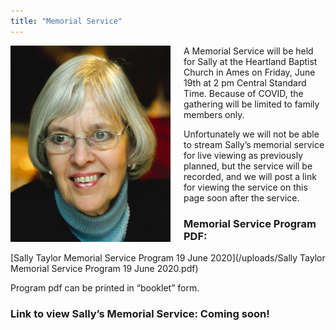 ```yaml
---
title: "Memorial Service"
---
```


<img align="left" src="/uploads/Taylor_Sally_6_5_2020.jpg" width="256px" style="padding: 0 1.5em 0 0;">

A Memorial Service will be held for Sally at the Heartland Baptist Church in Ames on Friday, June 19th at 2 pm Central Standard Time.  Because of COVID, the gathering will be limited to family members only.  

Unfortunately we will not be able to stream Sally’s memorial service for live viewing as previously planned, but the service will be recorded, and we will post a link for viewing the service on this page soon after the service.

### Memorial Service Program PDF:  
[Sally Taylor Memorial Service Program 19 June 2020](/uploads/Sally Taylor Memorial Service Program 19 June 2020.pdf)

Program pdf can be printed in “booklet” form.

### Link to view Sally’s Memorial Service:  Coming soon!
